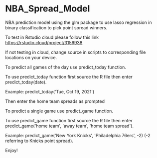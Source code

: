 # NBA_Spread_Model
NBA prediction model using the glm package to use lasso regression in binary classification to pick point spread winners.

To test in Rstudio cloud please follow this link https://rstudio.cloud/project/3156938

If not testing in cloud, change source in scripts to corresponding file locations on your device.

To predict all games of the day use predict_today function.

To use predict_today function first source the R file then enter predict_today(date).

Example: predict_today('Tue, Oct 19, 2021')

Then enter the home team spreads as prompted

To predict a single game use predict_game function.

To use predict_game function first source the R file then enter predict_game('home team', 'away team', 'home team spread').

Example: predict_game('New York Knicks', 'Philadelphia 76ers', -2) (-2 referring to Knicks point spread).

Enjoy!
